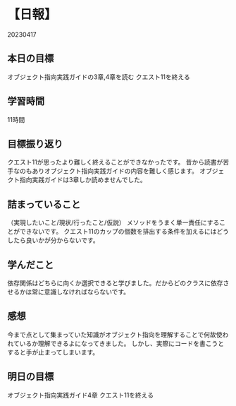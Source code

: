 # 【日報】
20230417
### 
## 本日の目標
オブジェクト指向実践ガイドの3章,4章を読む
クエスト11を終える
## 学習時間
11時間
## 目標振り返り
クエスト11が思ったより難しく終えることができなかったです。
昔から読書が苦手なのもありオブジェクト指向実践ガイドの内容を難しく感じます。
オブジェクト指向実践ガイドは3章しか読めませんでした。

## 詰まっていること
（実現したいこと/現状/行ったこと/仮説）
メソッドをうまく単一責任にすることができないです。
クエスト11のカップの個数を排出する条件を加えるにはどうしたら良いかが分からないです。

## 学んだこと
依存関係はどちらに向くか選択できると学びました。だからどのクラスに依存させるかは常に意識しなければならないです。

## 感想
今まで点として集まっていた知識がオブジェクト指向を理解することで何故使われているか理解できるよになってきました。
しかし、実際にコードを書こうとすると手が止まってしまいます。
## 明日の目標
オブジェクト指向実践ガイド4章
クエスト11を終える